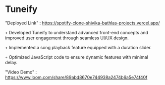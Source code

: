 # Tuneify 
"Deployed Link" : https://spotify-clone-shivika-bathlas-projects.vercel.app/

◦ Developed Tuneify to understand advanced front-end concepts and improved user engagement through seamless
UI/UX design.

◦ Implemented a song playback feature equipped with a duration slider.

◦ Optimized JavaScript code to ensure dynamic features with minimal delay.

"Video Demo" : https://www.loom.com/share/89abd8670e744938a2474b6a5e74f40f
